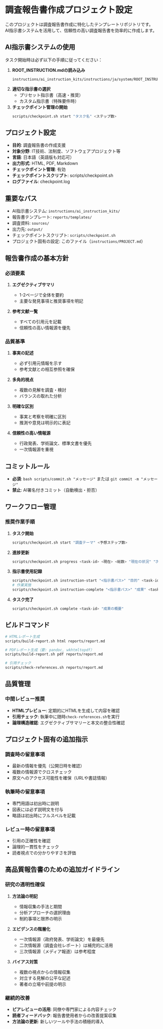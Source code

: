 # 調査報告書作成プロジェクト設定

このプロジェクトは調査報告書作成に特化したテンプレートリポジトリです。
AI指示書システムを活用して、信頼性の高い調査報告書を効率的に作成します。

## AI指示書システムの使用

タスク開始時は必ず以下の手順に従ってください：

1. **ROOT_INSTRUCTION.mdの読み込み**
   ```
   instructions/ai_instruction_kits/instructions/ja/system/ROOT_INSTRUCTION.md
   ```
2. **適切な指示書の選択**
   - プリセット指示書（高速・推奨）
   - カスタム指示書（特殊要件時）
3. **チェックポイント管理の開始**
   ```bash
   scripts/checkpoint.sh start "タスク名" <ステップ数>
   ```

## プロジェクト設定

- **目的**: 調査報告書の作成支援
- **対象分野**: IT技術、法制度、ソフトウェアプロジェクト等
- **言語**: 日本語（英語版も対応可）
- **出力形式**: HTML, PDF, Markdown
- **チェックポイント管理**: 有効
- **チェックポイントスクリプト**: scripts/checkpoint.sh
- **ログファイル**: checkpoint.log

## 重要なパス

- AI指示書システム: `instructions/ai_instruction_kits/`
- 報告書テンプレート: `reports/templates/`
- 調査資料: `sources/`
- 出力先: `output/`
- チェックポイントスクリプト: `scripts/checkpoint.sh`
- プロジェクト固有の設定: このファイル（`instructions/PROJECT.md`）

## 報告書作成の基本方針

### 必須要素

1. **エグゼクティブサマリ**
   - 1-2ページで全体を要約
   - 主要な発見事項と推奨事項を明記

2. **参考文献一覧**
   - すべての引用元を記載
   - 信頼性の高い情報源を優先

### 品質基準

1. **事実の記述**
   - 必ず引用元情報を示す
   - 参考文献との相互参照を確保

2. **多角的視点**
   - 複数の見解を調査・検討
   - バランスの取れた分析

3. **明確な区別**
   - 事実と考察を明確に区別
   - 推測や意見は明示的に表記

4. **信頼性の高い情報源**
   - 行政発表、学術論文、標準文書を優先
   - 一次情報源を重視

## コミットルール

- **必須**: `bash scripts/commit.sh "メッセージ"` または `git commit -m "メッセージ"`
- **禁止**: AI署名付きコミット（自動検出・拒否）

## ワークフロー管理

### 推奨作業手順

1. **タスク開始**
   ```bash
   scripts/checkpoint.sh start "調査テーマ" <予想ステップ数>
   ```

2. **進捗更新**
   ```bash
   scripts/checkpoint.sh progress <task-id> <現在> <総数> "現在の状況" "次のステップ"
   ```

3. **指示書使用記録**
   ```bash
   scripts/checkpoint.sh instruction-start "<指示書パス>" "目的" <task-id>
   # 作業実施
   scripts/checkpoint.sh instruction-complete "<指示書パス>" "成果" <task-id>
   ```

4. **タスク完了**
   ```bash
   scripts/checkpoint.sh complete <task-id> "成果の概要"
   ```

## ビルドコマンド

```bash
# HTMLレポート生成
scripts/build-report.sh html reports/report.md

# PDFレポート生成（要: pandoc, wkhtmltopdf）
scripts/build-report.sh pdf reports/report.md

# 引用チェック
scripts/check-references.sh reports/report.md
```

## 品質管理

### 中間レビュー推奨

- **HTMLプレビュー**: 定期的にHTMLを生成して内容を確認
- **引用チェック**: 執筆中に随時`check-references.sh`を実行
- **論理構造確認**: エグゼクティブサマリーと本文の整合性確認

## プロジェクト固有の追加指示

### 調査時の留意事項

- 最新の情報を優先（公開日時を確認）
- 複数の情報源でクロスチェック
- 原文へのアクセス可能性を確保（URLや書誌情報）

### 執筆時の留意事項

- 専門用語は初出時に説明
- 図表には必ず説明文を付与
- 略語は初出時にフルスペルを記載

### レビュー時の留意事項

- 引用の正確性を確認
- 論理的一貫性をチェック
- 読者視点での分かりやすさを評価

## 高品質報告書のための追加ガイドライン

### 研究の透明性確保

1. **方法論の明記**
   - 情報収集の手法と期間
   - 分析アプローチの選択理由
   - 制約事項と限界の明示

2. **エビデンスの階層化**
   - 一次情報源（政府発表、学術論文）を最優先
   - 二次情報源（調査会社レポート）は補完的に活用
   - 三次情報源（メディア報道）は参考程度

3. **バイアス対策**
   - 複数の視点からの情報収集
   - 対立する見解の公平な記述
   - 著者の立場や前提の明示

### 継続的改善

- **ピアレビューの活用**: 同僚や専門家による内容チェック
- **読者フィードバック**: 報告書使用者からの改善提案収集
- **方法論の更新**: 新しいツールや手法の積極的導入